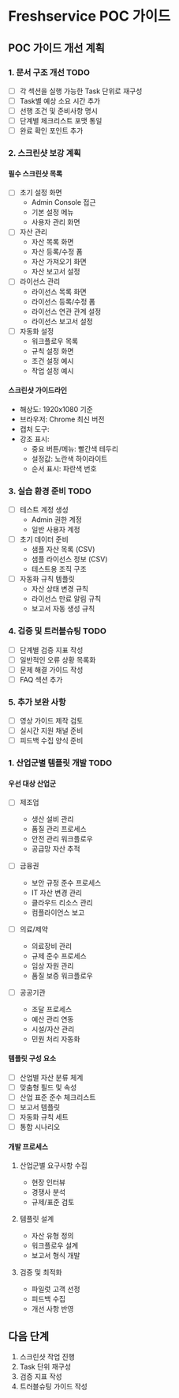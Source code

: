# Freshservice POC 가이드

## POC 가이드 개선 계획

### 1. 문서 구조 개선 TODO
- [ ] 각 섹션을 실행 가능한 Task 단위로 재구성
- [ ] Task별 예상 소요 시간 추가
- [ ] 선행 조건 및 준비사항 명시
- [ ] 단계별 체크리스트 포맷 통일
- [ ] 완료 확인 포인트 추가

### 2. 스크린샷 보강 계획
#### 필수 스크린샷 목록
- [ ] 초기 설정 화면
  - Admin Console 접근
  - 기본 설정 메뉴
  - 사용자 관리 화면
- [ ] 자산 관리
  - 자산 목록 화면
  - 자산 등록/수정 폼
  - 자산 가져오기 화면
  - 자산 보고서 설정
- [ ] 라이선스 관리
  - 라이선스 목록 화면
  - 라이선스 등록/수정 폼
  - 라이선스 연관 관계 설정
  - 라이선스 보고서 설정
- [ ] 자동화 설정
  - 워크플로우 목록
  - 규칙 설정 화면
  - 조건 설정 예시
  - 작업 설정 예시

#### 스크린샷 가이드라인
- 해상도: 1920x1080 기준
- 브라우저: Chrome 최신 버전
- 캡처 도구: 
- 강조 표시:
  - 중요 버튼/메뉴: 빨간색 테두리
  - 설정값: 노란색 하이라이트
  - 순서 표시: 파란색 번호

### 3. 실습 환경 준비 TODO
- [ ] 테스트 계정 생성
  - Admin 권한 계정
  - 일반 사용자 계정
- [ ] 초기 데이터 준비
  - 샘플 자산 목록 (CSV)
  - 샘플 라이선스 정보 (CSV)
  - 테스트용 조직 구조
- [ ] 자동화 규칙 템플릿
  - 자산 상태 변경 규칙
  - 라이선스 만료 알림 규칙
  - 보고서 자동 생성 규칙

### 4. 검증 및 트러블슈팅 TODO
- [ ] 단계별 검증 지표 작성
- [ ] 일반적인 오류 상황 목록화
- [ ] 문제 해결 가이드 작성
- [ ] FAQ 섹션 추가

### 5. 추가 보완 사항
- [ ] 영상 가이드 제작 검토
- [ ] 실시간 지원 채널 준비
- [ ] 피드백 수집 양식 준비

### 1. 산업군별 템플릿 개발 TODO
#### 우선 대상 산업군
- [ ] 제조업
  - 생산 설비 관리
  - 품질 관리 프로세스
  - 안전 관리 워크플로우
  - 공급망 자산 추적
  
- [ ] 금융권
  - 보안 규정 준수 프로세스
  - IT 자산 변경 관리
  - 클라우드 리소스 관리
  - 컴플라이언스 보고

- [ ] 의료/제약
  - 의료장비 관리
  - 규제 준수 프로세스
  - 임상 자원 관리
  - 품질 보증 워크플로우

- [ ] 공공기관
  - 조달 프로세스
  - 예산 관리 연동
  - 시설/자산 관리
  - 민원 처리 자동화

#### 템플릿 구성 요소
- [ ] 산업별 자산 분류 체계
- [ ] 맞춤형 필드 및 속성
- [ ] 산업 표준 준수 체크리스트
- [ ] 보고서 템플릿
- [ ] 자동화 규칙 세트
- [ ] 통합 시나리오

#### 개발 프로세스
1. 산업군별 요구사항 수집
   - 현장 인터뷰
   - 경쟁사 분석
   - 규제/표준 검토
   
2. 템플릿 설계
   - 자산 유형 정의
   - 워크플로우 설계
   - 보고서 형식 개발
   
3. 검증 및 최적화
   - 파일럿 고객 선정
   - 피드백 수집
   - 개선 사항 반영

## 다음 단계
1. 스크린샷 작업 진행
2. Task 단위 재구성
3. 검증 지표 작성
4. 트러블슈팅 가이드 작성 